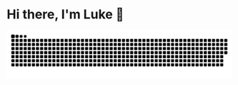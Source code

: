 # Hi there, I'm Luke 👋 

<p align="center">
<a href="https://github.com/lulkebit"><img src="https://github.com/lulkebit/lulkebit/blob/main/github-contribution-grid-snake.svg"></a>
</p>
